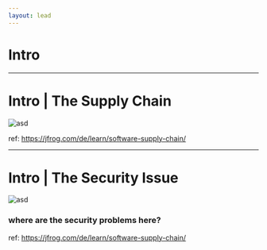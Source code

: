 ```yaml
---
layout: lead
---
```


# Intro

---

# Intro | The Supply Chain

![asd](/supply-chain.png)

<see>ref: https://jfrog.com/de/learn/software-supply-chain/</see>

---

# Intro | The Security Issue

![asd](/supply-chain.png)

### where are the security problems here?

<see>ref: https://jfrog.com/de/learn/software-supply-chain/</see>